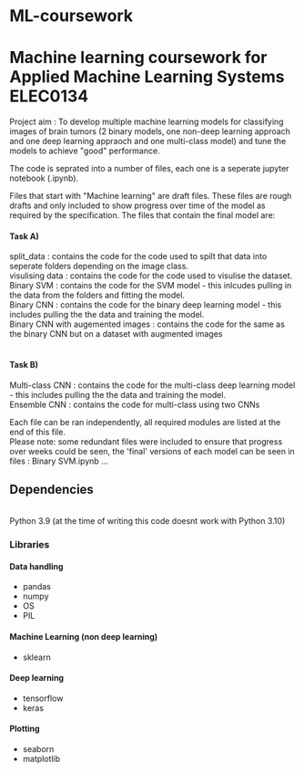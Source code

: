 # ML-coursework
<h1>Machine learning coursework for Applied Machine Learning Systems ELEC0134</h1>

Project aim : To develop multiple machine learning models for classifying images of brain tumors (2 binary models, one non-deep learning approach and one deep learning appraoch and one multi-class model) and tune the models to achieve "good" performance. 

The code is seprated into a number of files, each one is a seperate jupyter notebook (.ipynb). <br />

Files that start with "Machine learning" are draft files. These files are rough drafts and only included to show progress over time of the model as required by the specification. The files that contain the final model are:

<h4>Task A)</h4>
split_data : contains the code for the code used to spilt that data into seperate folders depending on the image class.<br />
visulising data : contains the code for the code used to visulise the dataset.<br />
Binary SVM : contains the code for the SVM model - this inlcudes pulling in the data from the folders and fitting the model.<br />
Binary CNN : contains the code for the binary deep learning model - this includes pulling the the data and training the model.<br />
Binary CNN with augemented images : contains the code for the same as the binary CNN but on a dataset with augmented images <br />
<br>
<h4>Task B)</h4>
Multi-class CNN : contains the code for the multi-class deep learning model - this includes pulling the the data and training the model.<br />
Ensemble CNN : contains the code for multi-class using two CNNs 

Each file can be ran independently, all required modules are listed at the end of this file.  
Please note: some redundant files were included to ensure that progress over weeks could be seen, the 'final' versions of each model can be seen in files : Binary SVM.ipynb ...

<h2>Dependencies</h2> 
<br>
Python 3.9 (at the time of writing this code doesnt work with Python 3.10)

<h3>Libraries</h3>
<h4>Data handling</h4>
<ul>
 <li> pandas </li>
 <li> numpy </li>
 <li> OS </li>
 <li> PIL </li>
</ul>
<h4>Machine Learning (non deep learning)</h4>
<ul>
 <li> sklearn </li>
</ul>
<h4>Deep learning</h4>
<ul> 
 <li> tensorflow </li>
 <li> keras </li>
</ul>
<h4>Plotting</h4>
<ul>
 <li> seaborn </li>
 <li> matplotlib </li>
</ul>

